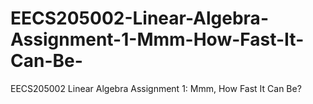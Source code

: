 # EECS205002-Linear-Algebra-Assignment-1-Mmm-How-Fast-It-Can-Be-
EECS205002 Linear Algebra Assignment 1: Mmm, How Fast It Can Be?

